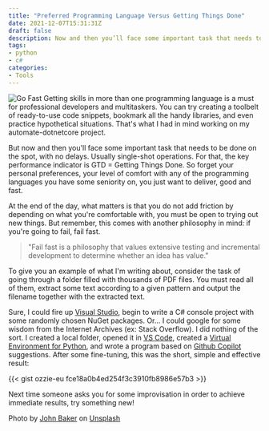 ```yaml
---
title: "Preferred Programming Language Versus Getting Things Done"
date: 2021-12-07T15:31:31Z
draft: false
description: Now and then you’ll face some important task that needs to be done on the spot, with no delays. Usually single-shot operations. For that, the key performance indicator is GTD. 
tags:
- python
- c#
categories:
- Tools
---
```

![Go Fast](go-fast.webp)
Getting skills in more than one programming language is a must for professional developers and multitaskers. You can try creating a toolbelt of ready-to-use code snippets, bookmark all the handy libraries, and even practice hypothetical situations. That's what I had in mind working on my automate-dotnetcore project.

But now and then you'll face some important task that needs to be done on the spot, with no delays. Usually single-shot operations. For that, the key performance indicator is GTD = Getting Things Done.
So forget your personal preferences, your level of comfort with any of the programming languages you have some seniority on, you just want to deliver, good and fast.

At the end of the day, what matters is that you do not add friction by depending on what you're comfortable with, you must be open to trying out new things. But remember, this comes with another philosophy in mind: if you're going to fail, fail fast.

>"Fail fast is a philosophy that values extensive testing and incremental development to determine whether an idea has value."

To give you an example of what I'm writing about, consider the task of going through a folder filled with thousands of PDF files. You must read all of them, extract some text according to a given pattern and output the filename together with the extracted text.

Sure, I could fire up [Visual Studio](https://visualstudio.microsoft.com/), begin to write a C# console project with some randomly chosen NuGet packages. Or... I could google for some wisdom from the Internet Archives (ex: Stack Overflow). 
I did nothing of the sort. I created a local folder, opened it in [VS Code](https://code.visualstudio.com/), created a [Virtual Environment for Python](https://code.visualstudio.com/docs/python/environments), and wrote a program based on [Github Copilot](https://copilot.github.com/) suggestions. After some fine-tuning, this was the short, simple and effective result:

{{< gist ozzie-eu fce18a0b4ed254f3c3910fb8986e57b3 >}}

Next time someone asks you for some improvisation in order to achieve immediate results, try something new!

Photo by [John Baker](https://unsplash.com/@jlondonbaker?utm_source=unsplash&utm_medium=referral&utm_content=creditCopyText) on [Unsplash](https://unsplash.com/s/photos/rocket?utm_source=unsplash&utm_medium=referral&utm_content=creditCopyText)
  
